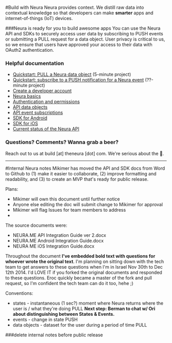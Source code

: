 
#Build with Neura 
Neura provides context. We distill raw data into contextual knowledge so that developers can make **smarter** apps and internet-of-things (IoT) devices.  

###Neura is ready for you to build awesome apps
You can use the Neura API and SDKs to securely access user data by subscribing to PUSH events or submitting a PULL request for a data object.  User privacy is critical to us, so we ensure that users have approved your access to their data with OAuth2 authentication.

### Helpful documentation
 - [Quickstart: PULL a Neura data object](https://github.com/NeuraLabs/Neura_documentation/blob/master/text/quickstartPull.md) (5-minute project)
 - [Quickstart: subscribe to a PUSH notification for a Neura event](https://github.com/NeuraLabs/Neura_documentation/blob/master/text/quickstartPush.md) (??-minute project)
 - [Create a developer account](https://github.com/NeuraLabs/Neura_documentation/blob/master/text/account.md)
 - [Neura basics](https://github.com/NeuraLabs/Neura_documentation/blob/master/text/basics.md) 
 - [Authentication and permissions](https://github.com/NeuraLabs/Neura_documentation/blob/master/text/authentication.md)
 - [API data objects](https://github.com/NeuraLabs/Neura_documentation/blob/master/text/pull.md) 
 - [API event subscriptions](https://github.com/NeuraLabs/Neura_documentation/blob/master/text/push.md)
 - [SDK for Android](https://github.com/NeuraLabs/Neura_documentation/blob/master/text/SDK_Android.md)
 - [SDK for iOS](https://github.com/NeuraLabs/Neura_documentation/blob/master/text/SDK_iOS.md)
 - [Current status of the Neura API](https://github.com/NeuraLabs/Neura_documentation/blob/master/text/status.md)

###  Questions? Comments? Wanna grab a beer?
Reach out to us at build [at] theneura [dot] com.  We're serious about the :beer:.


----------------

#Internal Neura notes 
Mikimer has moved the API and SDK docs from Word to Github to (1) make it easier to collaborate, (2) improve formatting and readability, and (3) to create an MVP that's ready for public release.

Plans:  
- Mikimer will own this document until further notice
- Anyone else editing the doc will submit change to Mikimer for approval
- Mikimer will flag Issues for team members to address  
- 

The source documents were:  
  - NEURA.ME API Integration Guide ver 2.docx    
  - NEURA.ME Android Integration Guide.docx  
  - NEURA ME iOS Integration Guide.docx

Throughout the document **I've embedded bold text with questions for whoever wrote the original text**.  I'm planning on sitting down with the tech team to get answers to these questions when I'm in Israel Nov 30th to Dec 12th 2014.  I'd LOVE IT if you forked the original documents and responded to these questions.  Eroc quickly became a master of the fork and pull request, so I'm confident the tech team can do it too, hehe ;)

Conventions:  
- states - instantaneous (1 sec?) moment where Neura returns where the user is / what they're doing PULL **Next step: Berman to chat w/ Ori about distinguishing between States & Events.**
- events - change in state PUSH
- data objects - dataset for the user during a period of time PULL

###delete internal notes before public release



